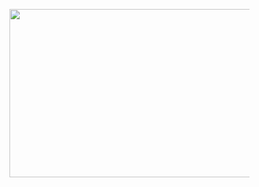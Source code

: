 <!-- wp:image {"align":"center","id":182,"width":571,"height":298,"sizeSlug":"full","linkDestination":"none"} -->
<div class="wp-block-image"><figure class="aligncenter size-full is-resized"><img src="https://kollamcity.in/wp-content/uploads/2022/03/safe_image.jpeg" alt="" class="wp-image-182" width="571" height="298"/></figure></div>
<!-- /wp:image -->
